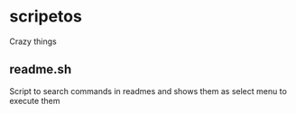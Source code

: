 # scripetos
Crazy things

## readme.sh
Script to search commands in readmes and shows them as select menu to execute them
